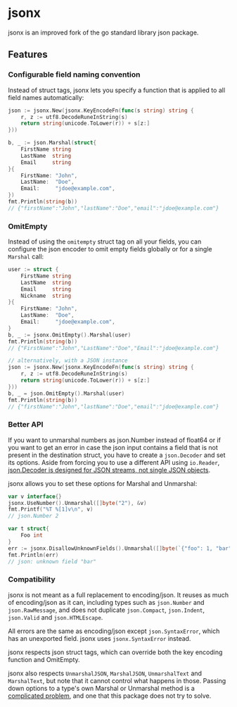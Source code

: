 jsonx
=====

jsonx is an improved fork of the go standard library json package.

Features
--------

### Configurable field naming convention

Instead of struct tags, jsonx lets you specify a function that is applied to all field names automatically:

```go
json := jsonx.New(jsonx.KeyEncodeFn(func(s string) string {
	r, z := utf8.DecodeRuneInString(s)
	return string(unicode.ToLower(r)) + s[z:]
}))

b, _ := json.Marshal(struct{
	FirstName string
	LastName  string
	Email     string
}{
	FirstName: "John",
	LastName:  "Doe",
	Email:     "jdoe@example.com",
})
fmt.Println(string(b))
// {"firstName":"John","lastName":"Doe","email":"jdoe@example.com"}
```

### OmitEmpty

Instead of using the `omitempty` struct tag on all your fields, you can configure the json encoder to omit empty fields globally or for a single `Marshal` call:

```go
user := struct {
	FirstName string
	LastName  string
	Email     string
	Nickname  string
}{
	FirstName: "John",
	LastName:  "Doe",
	Email:     "jdoe@example.com",
}
b, _ := jsonx.OmitEmpty().Marshal(user)
fmt.Println(string(b))
// {"FirstName":"John","LastName":"Doe","Email":"jdoe@example.com"}

// alternatively, with a JSON instance
json := jsonx.New(jsonx.KeyEncodeFn(func(s string) string {
	r, z := utf8.DecodeRuneInString(s)
	return string(unicode.ToLower(r)) + s[z:]
}))
b, _ = json.OmitEmpty().Marshal(user)
fmt.Println(string(b))
// {"firstName":"John","lastName":"Doe","email":"jdoe@example.com"}
```

### Better API

If you want to unmarshal numbers as json.Number instead of float64 or if you want to get an error in case the json input contains a field that is not present in the destination struct, you have to create a `json.Decoder` and set its options. Aside from forcing you to use a different API using `io.Reader`, [json.Decoder is designed for JSON streams, not single JSON objects](https://ahmet.im/blog/golang-json-decoder-pitfalls/).

jsonx allows you to set these options for Marshal and Unmarshal:

```go
var v interface{}
jsonx.UseNumber().Unmarshal([]byte("2"), &v)
fmt.Printf("%T %[1]v\n", v)
// json.Number 2

var t struct{
	Foo int
}
err := jsonx.DisallowUnknownFields().Unmarshal([]byte(`{"foo": 1, "bar": 2}`), &t)
fmt.Println(err)
// json: unknown field "bar"
```

### Compatibility

jsonx is not meant as a full replacement to encoding/json. It reuses as much of encoding/json as it can, including types such as `json.Number` and `json.RawMessage`, and does not duplicate `json.Compact`, `json.Indent`, `json.Valid` and `json.HTMLEscape`.

All errors are the same as encoding/json except `json.SyntaxError`, which has an unexported field. jsonx uses `jsonx.SyntaxError` instead.

jsonx respects json struct tags, which can override both the key encoding function and OmitEmpty.

jsonx also respects `UnmarshalJSON`, `MarshalJSON`, `UnmarshalText` and `MarshalText`, but note that it cannot control what happens in those.
Passing down options to a type's own Marshal or Unmarshal method is a [complicated problem](https://github.com/golang/go/issues/14750#issuecomment-422238315), and one that this package does not try to solve.